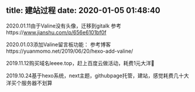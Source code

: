 title: 建站过程
date: 2020-01-05 01:48:40
---
2020.01.11由于Valine没有头像，迁移到gitalk
参考https://www.jianshu.com/p/656e6101bf0f


2020.01.03添加Valine留言板功能：
参考博客https://yuanmomo.net/2019/06/20/hexo-add-valine/


2019.11.12购买域名leeee.top，赶上百度云做活动，耗费1元大洋🤤


2019.10.24基于hexo系统，next主题，githubpage托管，建站，感觉耗费几十大洋买个服务器不划算